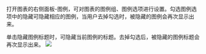 打开图表的右侧面板-图例，可对图表的图例组、图例选项进行设置。勾选图例选项中的隐藏可隐藏相应的图例，当用户去掉勾选时，被隐藏的图例会再次显示出来。

单击隐藏图例标题时，可隐藏当前图例的标题。去掉勾选后，被隐藏的图例标题会再次显示出来。
![](https://main.qcloudimg.com/raw/41cf5dba9bf21f33686a29c71566e301.png)
